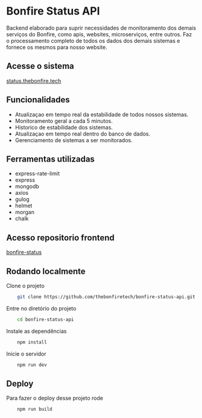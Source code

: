 
# Bonfire Status API

Backend elaborado para suprir necessidades de monitoramento dos demais serviços do Bonfire, como apis, websites, microserviços, entre outros. Faz o processamento completo de todos os dados dos demais sistemas e fornece os mesmos para nosso website. 

## Acesse o sistema 
[status.thebonfire.tech](https://status.thebonfire.tech/)

## Funcionalidades

- Atualizaçao em tempo real da estabilidade de todos nossos sistemas.
- Monitoramento geral a cada 5 minutos.
- Historico de estabilidade dos sistemas.
- Atualizaçao em tempo real dentro do banco de dados.
- Gerenciamento de sistemas a ser monitorados.

## Ferramentas utilizadas
- express-rate-limit
- express
- mongodb
- axios
- gulog
- helmet
- morgan
- chalk

## Acesso repositorio frontend
[bonfire-status](https://github.com/thebonfiretech/bonfire-status.git)

## Rodando localmente

Clone o projeto

```bash
	git clone https://github.com/thebonfiretech/bonfire-status-api.git
```

Entre no diretório do projeto

```bash
	cd bonfire-status-api
```

Instale as dependências

```bash
	npm install
```

Inicie o servidor

```bash
	npm run dev
```


## Deploy

Para fazer o deploy desse projeto rode

```bash
	npm run build
```